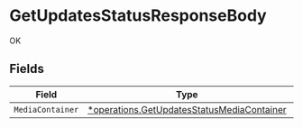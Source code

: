 # GetUpdatesStatusResponseBody

OK


## Fields

| Field                                                                                                   | Type                                                                                                    | Required                                                                                                | Description                                                                                             |
| ------------------------------------------------------------------------------------------------------- | ------------------------------------------------------------------------------------------------------- | ------------------------------------------------------------------------------------------------------- | ------------------------------------------------------------------------------------------------------- |
| `MediaContainer`                                                                                        | [*operations.GetUpdatesStatusMediaContainer](../../models/operations/getupdatesstatusmediacontainer.md) | :heavy_minus_sign:                                                                                      | N/A                                                                                                     |